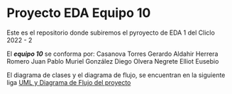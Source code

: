 # Proyecto EDA Equipo 10
Este es el repositorio donde subiremos el pyroyecto de EDA 1 del Cliclo 2022 - 2

El ***equipo 10*** se conforma por:
Casanova Torres Gerardo Aldahir
Herrera Romero Juan Pablo
Muriel González Diego
Olvera Negrete Elliot Eusebio

El diagrama de clases y el diagrama de flujo, se encuentran en la siguiente liga
[UML y Diagrama de Flujo del proyecto](https://drive.google.com/file/d/1-O5HWqjPut6douphPU-ms_9XVZwCQrEj/view?usp=sharing)

